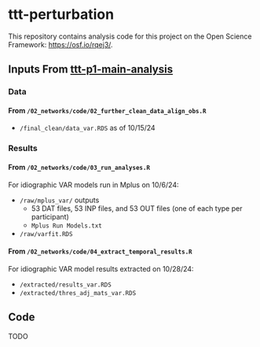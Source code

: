 # ttt-perturbation
This repository contains analysis code for this project on the Open Science Framework: https://osf.io/rqej3/.

## Inputs From [ttt-p1-main-analysis](https://github.com/jwe4ec/ttt-p1-main-analysis)

### Data

#### From `/02_networks/code/02_further_clean_data_align_obs.R`

- `/final_clean/data_var.RDS` as of 10/15/24

### Results

#### From `/02_networks/code/03_run_analyses.R`

For idiographic VAR models run in Mplus on 10/6/24:

- `/raw/mplus_var/` outputs
  - 53 DAT files, 53 INP files, and 53 OUT files (one of each type per participant)
  - `Mplus Run Models.txt`
- `/raw/varfit.RDS`

#### From `/02_networks/code/04_extract_temporal_results.R`

For idiographic VAR model results extracted on 10/28/24:

- `/extracted/results_var.RDS`
- `/extracted/thres_adj_mats_var.RDS`

## Code

TODO